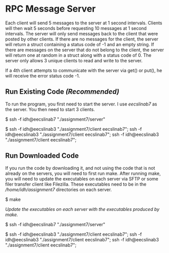 # RPC Message Server

Each client will send 5 messages to the server at 1 second intervals. Clients will then wait 5 seconds
before requesting 10 messages at 1 second intervals. The server will only send messages back to the client
that were posted by other clients. If there are no messages for the client, the server will return
a struct containing a status code of -1 and an empty string. If there are messages on the server that do not
belong to the client, the server will return one at random in a struct along with a status code of 0.
The server only allows 3 unique clients to read and write to the server.

If a 4th client attempts to communicate with the server via get() or put(), he will receive the error status code -1.

## Run Existing Code _(Recommended)_

To run the program, you first need to start the server. I use _eecslinab7_ as the server. You then need to start 3
clients.

$ ssh -f idh@eecslinab7 "./assignment7/server"

$ ssh -f idh@eecslinab3 "./assignment7/client eecslinab7"; ssh -f idh@eecslinab3 "./assignment7/client eecslinab7"; ssh -f idh@eecslinab3 "./assignment7/client eecslinab7";

## Run Downloaded Code

If you run the code by downloading it, and not using the code that is not already on the servers, you will need to
first run make. After running make, you will need to update the executables on each server via SFTP or some
filer transfer client like Filezilla. These executables need to be in the _/home/idh/assignment7_ directories on each
server.

$ make

_Update the executables on each server with the executables produced by make._


$ ssh -f idh@eecslinab7 "./assignment7/server"

$ ssh -f idh@eecslinab3 "./assignment7/client eecslinab7"; ssh -f idh@eecslinab3 "./assignment7/client eecslinab7"; ssh -f idh@eecslinab3 "./assignment7/client eecslinab7";

